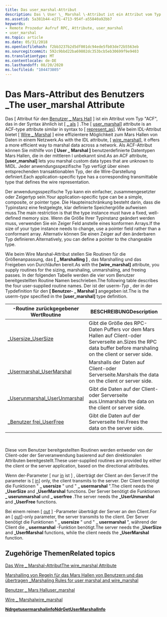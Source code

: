 ```yaml
---
title: Das user_marshal-Attribut
description: Das \ User \_ Marshal \-Attribut ist ein Attribut vom Typ "ACF", das in der Syntax "\" \_ als \ darstellt.
ms.assetid: 5a381b44-e271-4713-954f-a55840a92bb7
keywords:
- Remote Prozedur Aufruf RPC, Attribute, user_marshal
- user_marshal
ms.topic: article
ms.date: 05/31/2018
ms.openlocfilehash: f2bb3237b2d5df001dc94ede5fb03de72b5563eb
ms.sourcegitcommit: 592c9bbd22ba69802dc353bcb5eb30699f9e9403
ms.translationtype: MT
ms.contentlocale: de-DE
ms.lasthandoff: 08/20/2020
ms.locfileid: "104473805"
---
```

# <a name="the-user_marshal-attribute"></a><span data-ttu-id="69740-105">Das Mars-Attribut des Benutzers \_</span><span class="sxs-lookup"><span data-stu-id="69740-105">The user\_marshal Attribute</span></span>

<span data-ttu-id="69740-106">Das \[ Attribut für den [Benutzer \_ Mars Hall](/windows/desktop/Midl/user-marshal) \] ist ein Attribut vom Typ "ACF", das in der Syntax ähnlich ist \[ [ \_ als](/windows/desktop/Midl/represent-as) \] .</span><span class="sxs-lookup"><span data-stu-id="69740-106">The \[ [user\_marshal](/windows/desktop/Midl/user-marshal)\] attribute is an ACF-type attribute similar in syntax to \[ [represent\_as](/windows/desktop/Midl/represent-as)\].</span></span> <span data-ttu-id="69740-107">Wie beim IDL-Attribut bietet \[ [Wire \_ Marshal](/windows/desktop/Midl/wire-marshal) \] eine effizientere Möglichkeit zum Mars Hallen von Daten in einem Netzwerk.</span><span class="sxs-lookup"><span data-stu-id="69740-107">As with the IDL attribute, \[ [wire\_marshal](/windows/desktop/Midl/wire-marshal)\], it offers a more efficient way to marshal data across a network.</span></span> <span data-ttu-id="69740-108">Als ACF-Attribut können Sie mithilfe von **\[ User \_ Marshal \]** benutzerdefinierte Datentypen Mars Hallen, die in der mittleren l unbekannt sind.</span><span class="sxs-lookup"><span data-stu-id="69740-108">As an ACF attribute, **\[user\_marshal\]** lets you marshal custom data types that are unknown to MIDL.</span></span> <span data-ttu-id="69740-109">Jeder anwendungsspezifische Typ verfügt über einen entsprechenden transaktionablen Typ, der die Wire-Darstellung definiert.</span><span class="sxs-lookup"><span data-stu-id="69740-109">Each application-specific type has a corresponding transmittable type that defines the wire representation.</span></span>

<span data-ttu-id="69740-110">Der anwendungsspezifische Typ kann ein einfacher, zusammengesetzter oder Zeigertyp sein.</span><span class="sxs-lookup"><span data-stu-id="69740-110">Your application-specific type can be a simple, composite, or pointer type.</span></span> <span data-ttu-id="69740-111">Die Haupteinschränkung besteht darin, dass die Typinstanz eine festgelegte, klar definierte Speichergröße aufweisen muss.</span><span class="sxs-lookup"><span data-stu-id="69740-111">The main restriction is that the type instance must have a fixed, well-defined memory size.</span></span> <span data-ttu-id="69740-112">Wenn die Größe Ihrer Typinstanz geändert werden muss, verwenden Sie ein Zeiger Feld anstelle eines konformen Arrays.</span><span class="sxs-lookup"><span data-stu-id="69740-112">If the size of your type instance needs to change, use a pointer field rather than a conformant array.</span></span> <span data-ttu-id="69740-113">Alternativ können Sie einen Zeiger auf den änderbaren Typ definieren.</span><span class="sxs-lookup"><span data-stu-id="69740-113">Alternatively, you can define a pointer to the changeable type.</span></span>

<span data-ttu-id="69740-114">Wie beim Wire Marshal-Attribut stellen Sie Routinen für die Größenanpassung, das **\[ \_ Marshalling \]** , das Marshalling und das Freigeben von Durchläufen bereit.</span><span class="sxs-lookup"><span data-stu-id="69740-114">As with the **\[wire\_marshal\]** attribute, you supply routines for the sizing, marshaling, unmarshaling, and freeing passes.</span></span> <span data-ttu-id="69740-115">In der folgenden Tabelle werden die vier vom Benutzer bereitgestellten Routine Namen beschrieben.</span><span class="sxs-lookup"><span data-stu-id="69740-115">The following table describes the four user-supplied routine names.</span></span> <span data-ttu-id="69740-116">Der <type> ist der userm-*Typ* , der in der Typdefinition für den **\[ Benutzer- \_ Marshal \]** angegeben ist.</span><span class="sxs-lookup"><span data-stu-id="69740-116">The <type> is the userm-*type* specified in the **\[user\_marshal\]** type definition.</span></span>



| <span data-ttu-id="69740-117">-Routine zurückgegebener Wert</span><span class="sxs-lookup"><span data-stu-id="69740-117">Routine</span></span>                                                            | <span data-ttu-id="69740-118">BESCHREIBUNG</span><span class="sxs-lookup"><span data-stu-id="69740-118">Description</span></span>                                                               |
|--------------------------------------------------------------------|---------------------------------------------------------------------------|
| [<span data-ttu-id="69740-119"><type>\_Usersize</span><span class="sxs-lookup"><span data-stu-id="69740-119"><type>\_UserSize</span></span>](the-type-usersize-function.md)           | <span data-ttu-id="69740-120">Gibt die Größe des RPC-Daten Puffers vor dem Mars Hallen auf Client-oder Serverseite an.</span><span class="sxs-lookup"><span data-stu-id="69740-120">Sizes the RPC data buffer before marshaling on the client or server side.</span></span> |
| [<span data-ttu-id="69740-121"><type>\_Usermarshal</span><span class="sxs-lookup"><span data-stu-id="69740-121"><type>\_UserMarshal</span></span>](the-type-usermarshal-function.md)     | <span data-ttu-id="69740-122">Marshalls der Daten auf Client-oder Serverseite.</span><span class="sxs-lookup"><span data-stu-id="69740-122">Marshals the data on the client or server side.</span></span>                           |
| [<span data-ttu-id="69740-123"><type>\_Userunmarshal</span><span class="sxs-lookup"><span data-stu-id="69740-123"><type>\_UserUnmarshal</span></span>](the-type-userunmarshal-function.md) | <span data-ttu-id="69740-124">Gibt die Daten auf der Client-oder Serverseite aus.</span><span class="sxs-lookup"><span data-stu-id="69740-124">Unmarshals the data on the client or server side.</span></span>                         |
| [<span data-ttu-id="69740-125"><type>\_Benutzer frei</span><span class="sxs-lookup"><span data-stu-id="69740-125"><type>\_UserFree</span></span>](the-type-userfree-function.md)           | <span data-ttu-id="69740-126">Gibt die Daten auf der Serverseite frei.</span><span class="sxs-lookup"><span data-stu-id="69740-126">Frees the data on the server side.</span></span>                                        |



 

<span data-ttu-id="69740-127">Diese vom Benutzer bereitgestellten Routinen werden entweder von der Client-oder der Serveranwendung basierend auf den direktionalen Attributen bereitgestellt.</span><span class="sxs-lookup"><span data-stu-id="69740-127">These user-supplied routines are provided by either the client or the server application, based on the directional attributes.</span></span>

<span data-ttu-id="69740-128">Wenn der-Parameter \[ nur [in](/windows/desktop/Midl/in) ist \] , überträgt der Client an den Server.</span><span class="sxs-lookup"><span data-stu-id="69740-128">If the parameter is \[ [in](/windows/desktop/Midl/in)\] only, the client transmits to the server.</span></span> <span data-ttu-id="69740-129">Der Client benötigt die Funktionen " **<type> \_ usersize** " und " **<type> \_ usermarshal** ".</span><span class="sxs-lookup"><span data-stu-id="69740-129">The client needs the **<type>\_UserSize** and **<type>\_UserMarshal** functions.</span></span> <span data-ttu-id="69740-130">Der Server benötigt die Funktionen **<type> \_ userunmarshal** und **<type> \_ userfree** .</span><span class="sxs-lookup"><span data-stu-id="69740-130">The server needs the **<type>\_UserUnmarshal** and **<type>\_UserFree** functions.</span></span>

<span data-ttu-id="69740-131">Bei einem reinen \[ [out](/windows/desktop/Midl/out-idl) \] -Parameter überträgt der Server an den Client.</span><span class="sxs-lookup"><span data-stu-id="69740-131">For an \[ [out](/windows/desktop/Midl/out-idl)\]-only parameter, the server transmits to the client.</span></span> <span data-ttu-id="69740-132">Der Server benötigt die Funktionen " **<type> \_ usersize** " und " **<type> \_ usermarshal** ", während der Client die **<type> \_ usermarshal** -Funktion benötigt.</span><span class="sxs-lookup"><span data-stu-id="69740-132">The server needs the **<type>\_UserSize** and **<type>\_UserMarshal** functions, while the client needs the **<type>\_UserMarshal** function.</span></span>

## <a name="related-topics"></a><span data-ttu-id="69740-133">Zugehörige Themen</span><span class="sxs-lookup"><span data-stu-id="69740-133">Related topics</span></span>

<dl> <dt>

[<span data-ttu-id="69740-134">Das Wire \_ Marshal-Attribut</span><span class="sxs-lookup"><span data-stu-id="69740-134">The wire\_marshal Attribute</span></span>](the-wire-marshal-attribute.md)
</dt> <dt>

[<span data-ttu-id="69740-135">Marshalling von Regeln für das Mars Hallen von Benutzern und das übertragen \_</span><span class="sxs-lookup"><span data-stu-id="69740-135">Marshaling Rules for user marshal and wire\_marshal</span></span>](marshaling-rules-for-user-marshal-and-wire-marshal.md)
</dt> <dt>

[<span data-ttu-id="69740-136">Benutzer \_ Mars Hall</span><span class="sxs-lookup"><span data-stu-id="69740-136">user\_marshal</span></span>](/windows/desktop/Midl/user-marshal)
</dt> <dt>

[<span data-ttu-id="69740-137">Wire \_ Marshal</span><span class="sxs-lookup"><span data-stu-id="69740-137">wire\_marshal</span></span>](/windows/desktop/Midl/wire-marshal)
</dt> <dt>

[<span data-ttu-id="69740-138">**Ndrgetusermarshalinfo**</span><span class="sxs-lookup"><span data-stu-id="69740-138">**NdrGetUserMarshalInfo**</span></span>](/windows/desktop/api/Rpcndr/nf-rpcndr-ndrgetusermarshalinfo)
</dt> </dl>

 

 